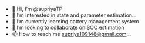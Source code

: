 - 👋 Hi, I’m @supriyaTP
- 👀 I’m interested in state and parameter estimation...
- 🌱 I’m currently learning battery management system
- 💞️ I’m looking to collaborate on SOC estimation
- 📫 How to reach me supriya109148@gmail.com...

<!---
supriyaTP/supriyaTP is a ✨ special ✨ repository because its `README.md` (this file) appears on your GitHub profile.
You can click the Preview link to take a look at your changes.
--->
